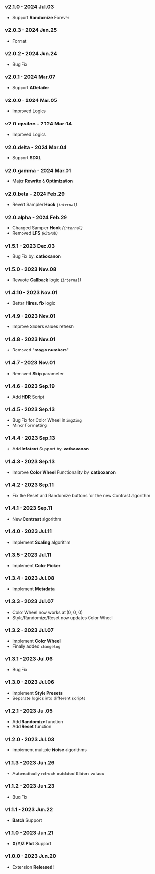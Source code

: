 ### v2.1.0 - 2024 Jul.03
- Support **Randomize** Forever

### v2.0.3 - 2024 Jun.25
- Format

### v2.0.2 - 2024 Jun.24
- Bug Fix

### v2.0.1 - 2024 Mar.07
- Support **ADetailer**

### v2.0.0 - 2024 Mar.05
- Improved Logics

### v2.0.epsilon - 2024 Mar.04
- Improved Logics

### v2.0.delta - 2024 Mar.04
- Support **SDXL**

### v2.0.gamma - 2024 Mar.01
- Major **Rewrite** & **Optimization**

### v2.0.beta - 2024 Feb.29
- Revert Sampler **Hook** *(`internal`)*

### v2.0.alpha - 2024 Feb.29
- Changed Sampler **Hook** *(`internal`)*
- Removed **LFS** *(`GitHub`)*

### v1.5.1 - 2023 Dec.03
- Bug Fix by. **catboxanon**

### v1.5.0 - 2023 Nov.08
- Rewrote **Callback** logic *(`internal`)*

### v1.4.10 - 2023 Nov.01
- Better **Hires. fix** logic

### v1.4.9 - 2023 Nov.01
- Improve Sliders values refresh

### v1.4.8 - 2023 Nov.01
- Removed "**magic numbers**"

### v1.4.7 - 2023 Nov.01
- Removed **Skip** parameter

### v1.4.6 - 2023 Sep.19
- Add **HDR** Script

### v1.4.5 - 2023 Sep.13
- Bug Fix for Color Wheel in `img2img`
- Minor Formatting

### v1.4.4 - 2023 Sep.13
- Add **Infotext** Support by. **catboxanon**

### v1.4.3 - 2023 Sep.13
- Improve **Color Wheel** Functionality by. **catboxanon**

### v1.4.2 - 2023 Sep.11
- Fix the Reset and Randomize buttons for the new Contrast algorithm

### v1.4.1 - 2023 Sep.11
- New **Contrast** algorithm

### v1.4.0 - 2023 Jul.11
- Implement **Scaling** algorithm

### v1.3.5 - 2023 Jul.11
- Implement **Color Picker**

### v1.3.4 - 2023 Jul.08
- Implement **Metadata**

### v1.3.3 - 2023 Jul.07
- Color Wheel now works at (0, 0, 0)
- Style/Randomize/Reset now updates Color Wheel

### v1.3.2 - 2023 Jul.07
- Implement **Color Wheel**
- Finally added `changelog`

### v1.3.1 - 2023 Jul.06
- Bug Fix

### v1.3.0 - 2023 Jul.06
- Implement **Style Presets**
- Separate logics into different scripts

### v1.2.1 - 2023 Jul.05
- Add **Randomize** function
- Add **Reset** function

### v1.2.0 - 2023 Jul.03
- Implement multiple **Noise** algorithms

### v1.1.3 - 2023 Jun.26
- Automatically refresh outdated Sliders values

### v1.1.2 - 2023 Jun.23
- Bug Fix

### v1.1.1 - 2023 Jun.22
- **Batch** Support

### v1.1.0 - 2023 Jun.21
- **X/Y/Z Plot** Support

### v1.0.0 - 2023 Jun.20
- Extension **Released**!